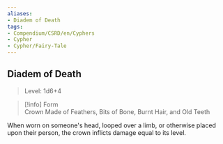 ```yaml
---
aliases:
- Diadem of Death
tags:
- Compendium/CSRD/en/Cyphers
- Cypher
- Cypher/Fairy-Tale
---
```


  
## Diadem of Death  
>Level: 1d6+4  
  
>[!info] Form  
>Crown Made of Feathers, Bits of Bone, Burnt Hair, and Old Teeth
  
When worn on someone's head, looped over a limb, or otherwise placed upon their person, the crown inflicts damage equal to its level.